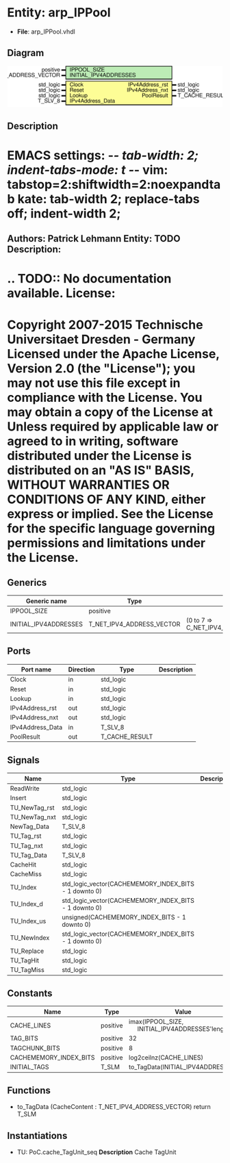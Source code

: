 # Entity: arp_IPPool

- **File**: arp_IPPool.vhdl
## Diagram

![Diagram](arp_IPPool.svg "Diagram")
## Description

EMACS settings: -*-  tab-width: 2; indent-tabs-mode: t -*-
vim: tabstop=2:shiftwidth=2:noexpandtab
kate: tab-width 2; replace-tabs off; indent-width 2;
=============================================================================
Authors:				 	Patrick Lehmann
Entity:				 	TODO
Description:
-------------------------------------
.. TODO:: No documentation available.
License:
=============================================================================
Copyright 2007-2015 Technische Universitaet Dresden - Germany
Licensed under the Apache License, Version 2.0 (the "License");
you may not use this file except in compliance with the License.
You may obtain a copy of the License at
Unless required by applicable law or agreed to in writing, software
distributed under the License is distributed on an "AS IS" BASIS,
WITHOUT WARRANTIES OR CONDITIONS OF ANY KIND, either express or implied.
See the License for the specific language governing permissions and
limitations under the License.
=============================================================================
## Generics

| Generic name          | Type                      | Value                                | Description |
| --------------------- | ------------------------- | ------------------------------------ | ----------- |
| IPPOOL_SIZE           | positive                  |                                      |             |
| INITIAL_IPV4ADDRESSES | T_NET_IPV4_ADDRESS_VECTOR | (0 to 7 => C_NET_IPV4_ADDRESS_EMPTY) |             |
## Ports

| Port name        | Direction | Type           | Description |
| ---------------- | --------- | -------------- | ----------- |
| Clock            | in        | std_logic      |             |
| Reset            | in        | std_logic      |             |
| Lookup           | in        | std_logic      |             |
| IPv4Address_rst  | out       | std_logic      |             |
| IPv4Address_nxt  | out       | std_logic      |             |
| IPv4Address_Data | in        | T_SLV_8        |             |
| PoolResult       | out       | T_CACHE_RESULT |             |
## Signals

| Name          | Type                                                  | Description |
| ------------- | ----------------------------------------------------- | ----------- |
| ReadWrite     | std_logic                                             |             |
| Insert        | std_logic                                             |             |
| TU_NewTag_rst | std_logic                                             |             |
| TU_NewTag_nxt | std_logic                                             |             |
| NewTag_Data   | T_SLV_8                                               |             |
| TU_Tag_rst    | std_logic                                             |             |
| TU_Tag_nxt    | std_logic                                             |             |
| TU_Tag_Data   | T_SLV_8                                               |             |
| CacheHit      | std_logic                                             |             |
| CacheMiss     | std_logic                                             |             |
| TU_Index      | std_logic_vector(CACHEMEMORY_INDEX_BITS - 1 downto 0) |             |
| TU_Index_d    | std_logic_vector(CACHEMEMORY_INDEX_BITS - 1 downto 0) |             |
| TU_Index_us   | unsigned(CACHEMEMORY_INDEX_BITS - 1 downto 0)         |             |
| TU_NewIndex   | std_logic_vector(CACHEMEMORY_INDEX_BITS - 1 downto 0) |             |
| TU_Replace    | std_logic                                             |             |
| TU_TagHit     | std_logic                                             |             |
| TU_TagMiss    | std_logic                                             |             |
## Constants

| Name                   | Type     | Value                                                                                | Description |
| ---------------------- | -------- | ------------------------------------------------------------------------------------ | ----------- |
| CACHE_LINES            | positive |  imax(IPPOOL_SIZE,<br><span style="padding-left:20px"> INITIAL_IPV4ADDRESSES'length) |             |
| TAG_BITS               | positive |  32                                                                                  |             |
| TAGCHUNK_BITS          | positive |  8                                                                                   |             |
| CACHEMEMORY_INDEX_BITS | positive |  log2ceilnz(CACHE_LINES)                                                             |             |
| INITIAL_TAGS           | T_SLM    |  to_TagData(INITIAL_IPV4ADDRESSES)                                                   |             |
## Functions
- to_TagData <font id="function_arguments">(CacheContent : T_NET_IPV4_ADDRESS_VECTOR) </font> <font id="function_return">return T_SLM </font>
## Instantiations

- TU: PoC.cache_TagUnit_seq
**Description**
Cache TagUnit

